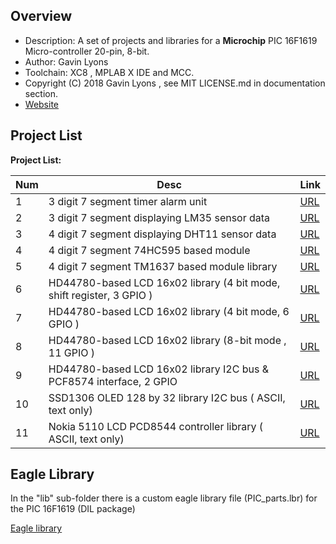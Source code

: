 
Overview
--------------------------------------------
* Description: A set of projects and libraries for a **Microchip** 
 PIC 16F1619 Micro-controller 20-pin, 8-bit.
* Author: Gavin Lyons 
* Toolchain: XC8 , MPLAB X IDE and MCC.
* Copyright (C) 2018 Gavin Lyons , see MIT LICENSE.md in documentation section.
* [Website](https://gavinlyonsrepo.github.io/)

Project List
-----------------------------------------
**Project List:**

| Num | Desc | Link |
| --- | --- | --- |
| 1 |  3 digit 7 segment timer alarm unit | [URL](projects/Timer) |
| 2 |  3 digit 7 segment displaying LM35 sensor data | [URL](projects/LM35) |
| 3  | 4 digit 7 segment displaying DHT11 sensor data | [URL](projects/DHT11) |
| 4 |  4 digit 7 segment 74HC595 based module | [URL](projects/SevenSegModule) |
| 5 |  4 digit 7 segment TM1637 based module library | [URL](projects/TM1637) |
| 6 |  HD44780-based LCD 16x02 library (4 bit mode, shift register, 3 GPIO ) | [URL](projects/LCD16x02)|
| 7 |  HD44780-based LCD 16x02 library (4 bit mode, 6 GPIO ) | [URL](projects/LCD16X02_4bit_2)|
| 8 |  HD44780-based LCD 16x02 library  (8-bit mode , 11 GPIO )| [URL](projects/LCD16x02_8bit)  |
| 9 |  HD44780-based LCD 16x02 library I2C bus & PCF8574 interface,  2 GPIO  |[URL](projects/LCD16x02_I2C)  |
| 10 |  SSD1306 OLED 128 by 32 library I2C bus ( ASCII, text only) | [URL](projects/OLED_I2C)|
| 11 |  Nokia 5110 LCD PCD8544 controller library ( ASCII, text only)  | [URL](projects/NOKIA) |

Eagle Library
--------------
In the "lib" sub-folder there is a custom eagle library file (PIC_parts.lbr) for the PIC 16F1619 (DIL package)
 
 [Eagle library](docs/eagle/eagle_lib)

